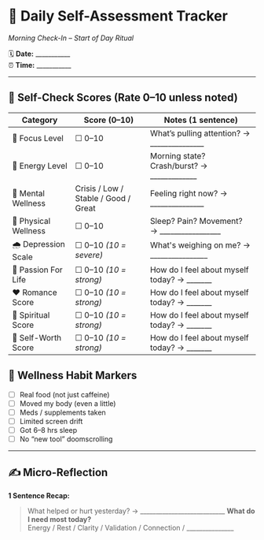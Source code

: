 # 🧠 Daily Self-Assessment Tracker  
*Morning Check-In – Start of Day Ritual*

🗓️ **Date:** ___________  
⏰ **Time:** ___________  

---

## 🔄 Self-Check Scores (Rate 0–10 unless noted)

| Category            | Score (0–10)       | Notes (1 sentence)                        |
|---------------------|--------------------|-------------------------------------------|
| 🧠 Focus Level       | ☐ 0–10              | What’s pulling attention? → _______________ |
| 🔋 Energy Level      | ☐ 0–10              | Morning state? Crash/burst? → _____________ |
| 🧘 Mental Wellness   | Crisis / Low / Stable / Good / Great | Feeling right now? → _______________ |
| 🏃 Physical Wellness | ☐ 0–10              | Sleep? Pain? Movement? → _________________ |
| 🌧️ Depression Scale | ☐ 0–10 *(10 = severe)* | What's weighing on me? → ________________ |
| 🧘 Passion For Life | ☐ 0–10 *(10 = strong)* | How do I feel about myself today? → _______ |
| ❤️ Romance Score | ☐ 0–10 *(10 = strong)* | How do I feel about myself today? → _______ |
| 🔋 Spiritual Score | ☐ 0–10 *(10 = strong)* | How do I feel about myself today? → _______ |
| 🧠 Self-Worth Score | ☐ 0–10 *(10 = strong)* | How do I feel about myself today? → _______ |


## 📌 Wellness Habit Markers
- [ ] Real food (not just caffeine)
- [ ] Moved my body (even a little)
- [ ] Meds / supplements taken
- [ ] Limited screen drift
- [ ] Got 6–8 hrs sleep
- [ ] No “new tool” doomscrolling

---

## ✍️ Micro-Reflection
**1 Sentence Recap:**  
> What helped or hurt yesterday? → ___________________________
**What do I need most today?**  
> Energy / Rest / Clarity / Validation / Connection / _______________

